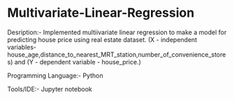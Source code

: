 # Multivariate-Linear-Regression

Desription:- Implemented multiivariate linear regression to make a model for predicting house price using real estate dataset. (X - independent variables- house_age,distance_to_nearest_MRT_station,number_of_convenience_stores)  and (Y - dependent variable - house_price.)

Programming Language:- Python

Tools/IDE:- Jupyter notebook
